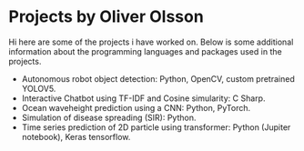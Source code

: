 # Projects by Oliver Olsson
Hi here are some of the projects i have worked on. Below is some additional information about the programming languages and packages used in the projects.

* Autonomous robot object detection: Python, OpenCV, custom pretrained YOLOV5.
* Interactive Chatbot using TF-IDF and Cosine simularity: C Sharp.
* Ocean waveheight prediction using a CNN: Python, PyTorch.
* Simulation of disease spreading (SIR): Python.
* Time series prediction of 2D particle using transformer: Python (Jupiter notebook), Keras tensorflow.

